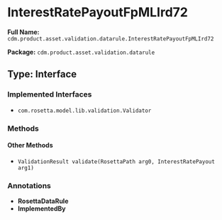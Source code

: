 # InterestRatePayoutFpMLIrd72

**Full Name:** `cdm.product.asset.validation.datarule.InterestRatePayoutFpMLIrd72`

**Package:** `cdm.product.asset.validation.datarule`

## Type: Interface

### Implemented Interfaces

- `com.rosetta.model.lib.validation.Validator`

### Methods

#### Other Methods

- `ValidationResult validate(RosettaPath arg0, InterestRatePayout arg1)`

### Annotations

- **RosettaDataRule**
- **ImplementedBy**

